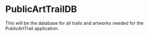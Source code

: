 # PublicArtTrailDB
This will be the database for all trails and artworks needed for the PublicArtTrail application.
